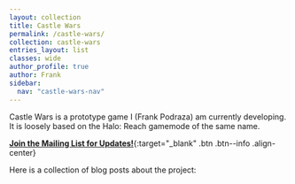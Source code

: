 ```yaml
---
layout: collection
title: Castle Wars
permalink: /castle-wars/
collection: castle-wars
entries_layout: list
classes: wide
author_profile: true
author: Frank
sidebar:
  nav: "castle-wars-nav"
---
```


Castle Wars is a prototype game I (Frank Podraza) am currently developing. It is loosely based on the Halo: Reach gamemode of the same name. 

[**Join the Mailing List for Updates!**](/castle-wars/mail/){:target="_blank" .btn .btn--info .align-center}

Here is a collection of blog posts about the project:
